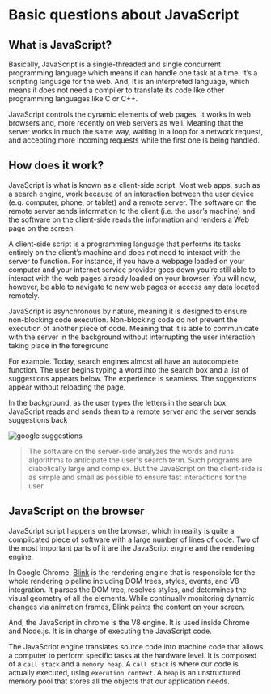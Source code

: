 # Basic questions about JavaScript

## **What is JavaScript?**

Basically,  JavaScript is a single-threaded and single concurrent programming language which means it can handle one task at a time. It’s a scripting language for the web. And, It is an interpreted language, which means it does not need a compiler to translate its code like other programming languages like C or C++.

JavaScript controls the dynamic elements of web pages. It works in web browsers and, more recently on web servers as well. Meaning that the server works in much the same way, waiting in a loop for a network request, and accepting more incoming requests while the first one is being handled.

## **How does it work?**

JavaScript is what is known as a client-side script. Most web apps, such as a search engine, work because of an interaction between the user device (e.g. computer, phone, or tablet) and a remote server. The software on the remote server sends information to the client (i.e. the user’s machine) and the software on the client-side reads the information and renders a Web page on the screen.

A client-side script is a programming language that performs its tasks entirely on the client’s machine and does not need to interact with the server to function. For instance, if you have a webpage loaded on your computer and your internet service provider goes down you’re still able to interact with the web pages already loaded on your browser. You will now, however, be able to navigate to new web pages or access any data located remotely.

JavaScript is asynchronous by nature, meaning it is designed to ensure non-blocking code execution. Non-blocking code do not prevent the execution of another piece of code. Meaning that it is able to communicate with the server in the background without interrupting the user interaction taking place in the foreground

For example. Today, search engines almost all have an autocomplete function. The user begins typing a word into the search box and a list of suggestions appears below. The experience is seamless. The suggestions appear without reloading the page.

In the background, as the user types the letters in the search box, JavaScript reads and sends them to a remote server and the server sends suggestions back

![google suggestions](https://i.imgur.com/gQi11xY.gif)

> The software on the server-side analyzes the words and runs algorithms to anticipate the user's search term. Such programs are diabolically large and complex. But the JavaScript on the client-side is as simple and small as possible to ensure fast interactions for the user.

## **JavaScript on the browser**

JavaScript script happens on the browser, which in reality is quite a complicated piece of software with a large number of lines of code. Two of the most important parts of it are the JavaScript engine and the rendering engine.

In Google Chrome, [Blink](https://docs.google.com/presentation/d/1boPxbgNrTU0ddsc144rcXayGA_WF53k96imRH8Mp34Y/edit#slide=id.g60f92a5151_40_0) is the rendering engine that is responsible for the whole rendering pipeline including DOM trees, styles, events, and V8 integration. It parses the DOM tree, resolves styles, and determines the visual geometry of all the elements. While continually monitoring dynamic changes via animation frames, Blink paints the content on your screen.

And, the JavaScript in chrome is the V8 engine. It is used inside Chrome and Node.js. It is in charge of executing the JavaScript code.

The JavaScript engine translates source code into machine code that allows a computer to perform specific tasks at the hardware level. It is composed of a `call stack` and a `memory heap`. A `call stack` is where our code is actually executed, using `execution context`. A `heap` is an unstructured memory pool that stores all the objects that our application needs.
